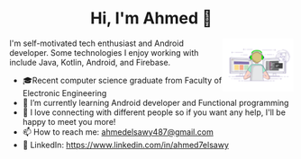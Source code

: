 
<h1 align="center">Hi, I'm Ahmed 👋</h1>

 <img src="https://github.com/Ahmed7Elsawy/Ahmed7Elsawy/blob/main/coding.gif" align="right" width="25%"/>

I'm self-motivated tech enthusiast and Android developer. Some technologies I enjoy working with include Java, Kotlin, Android, and Firebase.

- 🎓Recent computer science graduate from Faculty of Electronic Engineering
- 🌱 I’m currently learning Android developer and Functional programming
- 💬 I love connecting with different people so if you want any help, I'll be happy to meet you more!
- 📫 How to reach me: ahmedelsawy487@gmail.com
- 💼 LinkedIn: https://www.linkedin.com/in/ahmed7elsawy
